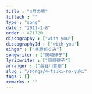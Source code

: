 ```yaml
---
title : "4月の雪"
titlech : ""
type : "song"
date : "2021-1-8"
order : 471720
discography : ["with you"]
discographyId : ["with-you"]
singer : ["林原めぐみ"]
songwriter : ["岡崎律子"]
lyricwriter : ["岡崎律子"]
arranger : ["長谷川智樹"]
slug : "/songs/4-tsuki-no-yuki"
tags : []
remarks : ""
---
```


